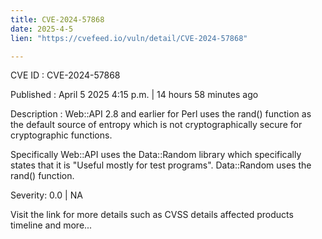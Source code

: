 ```yaml
---
title: CVE-2024-57868
date: 2025-4-5
lien: "https://cvefeed.io/vuln/detail/CVE-2024-57868"

---
```


CVE ID : CVE-2024-57868

Published :  April 5
2025
4:15 p.m. | 14 hours
58 minutes ago

Description : Web::API 2.8 and earlier for Perl uses the rand() function as the default source of entropy
which is not cryptographically secure
for cryptographic functions.

Specifically Web::API uses the Data::Random library which specifically states that it is "Useful mostly for test programs". Data::Random uses the rand() function.

Severity: 0.0 | NA

Visit the link for more details
such as CVSS details
affected products
timeline
and more...
